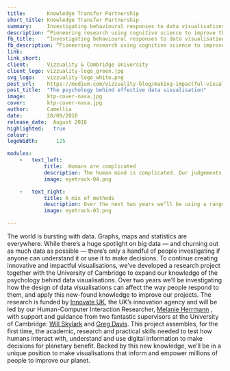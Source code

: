 ```yaml
---
title:       Knowledge Transfer Partnership
short_title: Knowledge Transfer Partnership
summary:     Investigating behavioural responses to data visualisations
description: “Pioneering research using cognitive science to improve the design of sustainable development data.”
fb_title:    “Investigating behavioural responses to data visualisations”
fb_description: “Pioneering research using cognitive science to improve the design of sustainable development data.”
link:        
link_short:  
client:      Vizzuality & Cambridge University
client_logo: vizzuality-logo_green.jpg
svg_logo:    vizzuality-logo_white.png
post_url:    https://medium.com/vizzuality-blog/making-impactful-visualisations-using-psychology-797a6f0807ea
post_title:  "The psychology behind effective data visualisation"
image:       ktp-cover-nasa.jpg
cover:       ktp-cover-nasa.jpg
author:      Camellia
date:        20/09/2018
release_date:  August 2018           
highlighted:   true
colour: 
logoWidth:      125

modules:
    -   text_left: 
            title:  Humans are complicated
            description: The human mind is complicated. Our judgements, opinions and choices can be counterintuitive, inconsistent and downright irrational—but that doesn’t stop us from making them. Through our research into the psychology of data interpretation and decision-making we aim to develop practical guidelines that the whole data visualisation community can use to create designs with positive impacts.
            image: eyetrack-04.png

    -   text_right: 
            title: A mix of methods
            description: Over the next two years we’ll be using a range of methods to investigate how people understand data visualisation. Building on an initial review of current best practices and theories, we’ll spend most of the project conducting tests with different users from around the world. These tests will range from traditional user interviews to new innovative tests that use the latest in eye-tracking technology.
            image: eyetrack-03.png

---
```

The world is bursting with data. Graphs, maps and statistics are everywhere. While there’s a huge spotlight on big data — and churning out as much data as possible — there’s only a handful of people investigating if anyone can understand it or use it to make decisions. To continue creating innovative and impactful visualisations, we’ve developed a research project together with the University of Cambridge to expand our knowledge of the psychology behind data visualisations.
Over two years we’ll be investigating how the design of data visualisations can affect the way people respond to them, and apply this new-found knowledge to improve our projects. The research is funded by <a href='http://ktp.innovateuk.org/'>Innovate UK</a>, the UK’s innovation agency and will be led by our Human-Computer Interaction Researcher, <a href='http://vizzuality.com/about/melanie-herrmann'>Melanie Herrmann</a> , with support and guidance from two fantastic supervisors at the University of Cambridge: <a href='https://www.psychol.cam.ac.uk/people/william-j-matthews'>Will Skylark</a> and <a href='https://www.psychol.cam.ac.uk/people/gjd1000@cam.ac.uk'>Greg Davis</a>. 
This project assembles, for the first time, the academic, research and practical skills needed to test how humans interact with, understand and use digital information to make decisions for planetary benefit. Backed by this new knowledge, we’ll be in a unique position to make visualisations that inform and empower millions of people to improve our planet.

